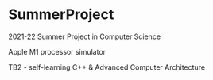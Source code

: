 # SummerProject
2021-22 Summer Project in Computer Science

Apple M1 processor simulator

TB2 - self-learning C++ & Advanced Computer Architecture
